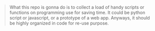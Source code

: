 > What this repo is gonna do is to collect a load of handy scripts or functions on programming use for saving time. It could be python script or javascript, or a prototype of a web app.
Anyways, it should be highly organized in code for re-use purpose.
